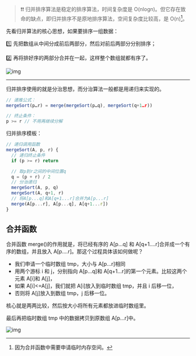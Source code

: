 > :heavy_exclamation_mark::heavy_exclamation_mark: 归并排序算法是稳定的排序算法，时间复杂度是 O(nlogn)。但它存在致命的缺点，即归并排序不是原地排序算法，空间复杂度比较高，是 O(n)[^1]。



先看归并算法的核心思想，如果要排序一组数据：

:one: 先把数组从中间分成前后两部分，然后对前后两部分分别排序；

:two: 再将排好序的两部分合并在一起，这样整个数组就都有序了。

![img](https://static001.geekbang.org/resource/image/db/2b/db7f892d3355ef74da9cd64aa926dc2b.jpg?wh=1142*914)

-------

归并排序使用的就是分治思想，而分治算法一般都是用递归来实现的。

~~~js
// 递推公式：
mergeSort(p…r) = merge(mergeSort(p…q), mergeSort(q+1…r))

// 终止条件：
p >= r // 不用再继续分解
~~~

归并排序模板：

~~~js
// 递归调用函数
mergeSort(A, p, r) {
  // 递归终止条件
  if (p >= r) return

  // 取p到r之间的中间位置q
  q = (p + r) / 2
  // 分治递归
  mergeSort(A, p, q)
  mergeSort(A, q+1, r)
  // 将A[p...q]和A[q+1...r]合并为A[p...r]
  merge(A[p...r], A[p...q], A[q+1...r])
}
~~~

## 合并函数

合并函数 merge()的作用就是，将已经有序的 A[p...q] 和 A[q+1....r]合并成一个有序的数组，并且放入 A[p....r]。那这个过程具体该如何做呢？

+ 我们申请一个临时数组 tmp，大小与 A[p...r]相同
+ 用两个游标 i 和 j，分别指向 A[p...q]和 A[q+1...r]的第一个元素。比较这两个元素 A[i]和 A[j]，
+ 如果 A[i]<=A[j]，我们就把 A[i]放入到临时数组 tmp，并且 i 后移一位，
+ 否则将 A[j]放入到数组 tmp，j 后移一位。

核心就是两两比较，然后按大小将所有元素都放进临时数组里。

最后再把临时数组 tmp 中的数据拷贝到原数组 A[p...r]中。

![img](https://static001.geekbang.org/resource/image/95/2f/95897ade4f7ad5d10af057b1d144a22f.jpg?wh=1142*856)





[^1]: 因为合并函数中需要申请临时内存空间。

